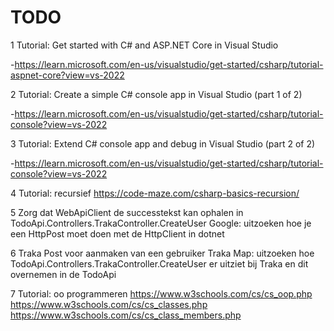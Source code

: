 # TODO
1 Tutorial: Get started with C# and ASP.NET Core in Visual Studio  

-https://learn.microsoft.com/en-us/visualstudio/get-started/csharp/tutorial-aspnet-core?view=vs-2022

2 Tutorial: Create a simple C# console app in Visual Studio (part 1 of 2)

-https://learn.microsoft.com/en-us/visualstudio/get-started/csharp/tutorial-console?view=vs-2022

3 Tutorial: Extend C# console app and debug in Visual Studio (part 2 of 2)

-https://learn.microsoft.com/en-us/visualstudio/get-started/csharp/tutorial-console?view=vs-2022

4 Tutorial: recursief
https://code-maze.com/csharp-basics-recursion/

5 Zorg dat WebApiClient de successtekst kan ophalen in TodoApi.Controllers.TrakaController.CreateUser
Google: uitzoeken hoe je een HttpPost moet doen met de HttpClient in dotnet

6 Traka Post voor aanmaken van een gebruiker
Traka Map: uitzoeken hoe TodoApi.Controllers.TrakaController.CreateUser er uitziet bij Traka en dit overnemen in de TodoApi

7 Tutorial: oo programmeren
https://www.w3schools.com/cs/cs_oop.php
https://www.w3schools.com/cs/cs_classes.php
https://www.w3schools.com/cs/cs_class_members.php
